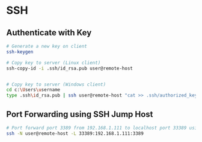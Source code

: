 # SSH

## Authenticate with Key

```sh
# Generate a new key on client
ssh-keygen

# Copy key to server (Linux client)
ssh-copy-id -i .ssh/id_rsa.pub user@remote-host


# Copy key to server (Windows client)
cd c:\Users\username
type .ssh\id_rsa.pub | ssh user@remote-host "cat >> .ssh/authorized_keys"

```

## Port Forwarding using SSH Jump Host
```sh
# Port forward port 3389 from 192.168.1.111 to localhost port 33389 using SSH server user@remote-host
ssh -N user@remote-host -L 33389:192.168.1.111:3389

```